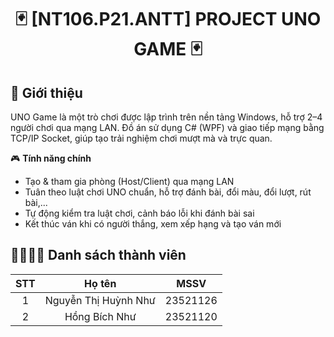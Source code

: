 <div align="center">

# 🃏 [NT106.P21.ANTT] PROJECT UNO GAME 🃏

</div>

## 📌 Giới thiệu
UNO Game là một trò chơi được lập trình trên nền tảng Windows, hỗ trợ 2–4 người chơi qua mạng LAN. Đồ án sử dụng C# (WPF) và giao tiếp mạng bằng TCP/IP Socket, giúp tạo trải nghiệm chơi mượt mà và trực quan.

🎮 **Tính năng chính** <br>
- Tạo & tham gia phòng (Host/Client) qua mạng LAN <br>
- Tuân theo luật chơi UNO chuẩn, hỗ trợ đánh bài, đổi màu, đổi lượt, rút bài,... <br>
- Tự động kiểm tra luật chơi, cảnh báo lỗi khi đánh bài sai <br>
- Kết thúc ván khi có người thắng, xem xếp hạng và tạo ván mới <br>



## 👨‍👩‍👧‍👦 Danh sách thành viên

| STT | Họ tên                 | MSSV     |
|:---:|:----------------------:|:--------:|
| 1   | Nguyễn Thị Huỳnh Như   | 23521126 |
| 2   | Hồng Bích Như          | 23521120 |


